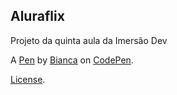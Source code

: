 Aluraflix
--------------------
Projeto da quinta aula da Imersão Dev 


A [Pen](https://codepen.io/bayank/pen/QWdKdqd) by [Bianca](https://codepen.io/bayank) on [CodePen](https://codepen.io).

[License](https://codepen.io/bayank/pen/QWdKdqd/license).
